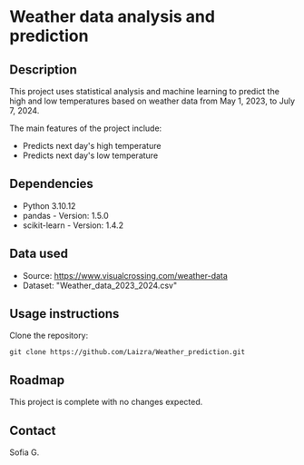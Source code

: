 # Weather data analysis and prediction

## Description

This project uses statistical analysis and machine learning to predict the high and low temperatures based on weather data from May 1, 2023, to July 7, 2024.

The main features of the project include:

* Predicts next day's high temperature
* Predicts next day's low temperature

## Dependencies
* Python 3.10.12
* pandas - Version: 1.5.0
* scikit-learn - Version: 1.4.2

## Data used
* Source: https://www.visualcrossing.com/weather-data
* Dataset: "Weather_data_2023_2024.csv"

## Usage instructions
Clone the repository:
```
git clone https://github.com/Laizra/Weather_prediction.git
```

## Roadmap
This project is complete with no changes expected.

## Contact
Sofia G.
